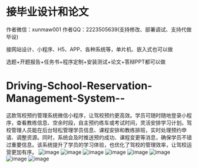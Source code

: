 # 接毕业设计和论文
作者微信：xunmaw001  作者QQ：2223505639(支持修改、部署调试、支持代做毕设)

接网站设计、小程序、H5、APP、各种系统等，单片机、嵌入式也可以做

选题+开题报告+任务书+程序定制+安装测试+论文+答辩PPT都可以做
# Driving-School-Reservation-Management-System--
这款驾校预约管理系统微信小程序，让驾校预约更高效。学员可随时随地登录小程序，查看教练信息、空余时段，自主预约练车或考试时间，灵活安排学习计划。驾校管理人员能在后台轻松管理学员信息、课程安排和教练排班，实时处理预约申请、调整资源。同时，系统会及时推送预约成功、课程变更等消息，确保学员不错过重要信息。该系统提升了学员的学习体验，也优化了驾校的管理效率，让驾校运营更加有序。 
![image](https://github.com/user-attachments/assets/544d9027-2909-46eb-bec5-c9bb02917161)
![image](https://github.com/user-attachments/assets/519f4481-42d2-4e25-9d35-dab830fa1b67)
![image](https://github.com/user-attachments/assets/c7ff8b16-7a3f-4201-ba4d-ce80f825ecc8)
![image](https://github.com/user-attachments/assets/cb339a8c-6b8c-4f16-b8cb-de3e9a7e3091)
![image](https://github.com/user-attachments/assets/ff6c6e74-a0be-4203-a7bc-db89d157d85e)
![image](https://github.com/user-attachments/assets/eb667758-345c-4ca9-a41e-ee8d23180c77)
![image](https://github.com/user-attachments/assets/12fbdcde-aea0-4a2d-91a3-6ec5f5ac23b9)
![image](https://github.com/user-attachments/assets/e3c691ba-75bd-4af0-93f0-0d701d818edb)
